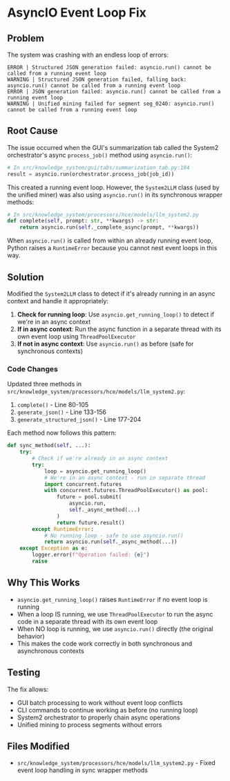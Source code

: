 # AsyncIO Event Loop Fix

## Problem

The system was crashing with an endless loop of errors:

```
ERROR | Structured JSON generation failed: asyncio.run() cannot be called from a running event loop
WARNING | Structured JSON generation failed, falling back: asyncio.run() cannot be called from a running event loop
ERROR | JSON generation failed: asyncio.run() cannot be called from a running event loop
WARNING | Unified mining failed for segment seg_0240: asyncio.run() cannot be called from a running event loop
```

## Root Cause

The issue occurred when the GUI's summarization tab called the System2 orchestrator's async `process_job()` method using `asyncio.run()`:

```python
# In src/knowledge_system/gui/tabs/summarization_tab.py:184
result = asyncio.run(orchestrator.process_job(job_id))
```

This created a running event loop. However, the `System2LLM` class (used by the unified miner) was also using `asyncio.run()` in its synchronous wrapper methods:

```python
# In src/knowledge_system/processors/hce/models/llm_system2.py
def complete(self, prompt: str, **kwargs) -> str:
    return asyncio.run(self._complete_async(prompt, **kwargs))
```

When `asyncio.run()` is called from within an already running event loop, Python raises a `RuntimeError` because you cannot nest event loops in this way.

## Solution

Modified the `System2LLM` class to detect if it's already running in an async context and handle it appropriately:

1. **Check for running loop**: Use `asyncio.get_running_loop()` to detect if we're in an async context
2. **If in async context**: Run the async function in a separate thread with its own event loop using `ThreadPoolExecutor`
3. **If not in async context**: Use `asyncio.run()` as before (safe for synchronous contexts)

### Code Changes

Updated three methods in `src/knowledge_system/processors/hce/models/llm_system2.py`:

1. `complete()` - Line 80-105
2. `generate_json()` - Line 133-156  
3. `generate_structured_json()` - Line 177-204

Each method now follows this pattern:

```python
def sync_method(self, ...):
    try:
        # Check if we're already in an async context
        try:
            loop = asyncio.get_running_loop()
            # We're in an async context - run in separate thread
            import concurrent.futures
            with concurrent.futures.ThreadPoolExecutor() as pool:
                future = pool.submit(
                    asyncio.run, 
                    self._async_method(...)
                )
                return future.result()
        except RuntimeError:
            # No running loop - safe to use asyncio.run()
            return asyncio.run(self._async_method(...))
    except Exception as e:
        logger.error(f"Operation failed: {e}")
        raise
```

## Why This Works

- `asyncio.get_running_loop()` raises `RuntimeError` if no event loop is running
- When a loop IS running, we use `ThreadPoolExecutor` to run the async code in a separate thread with its own event loop
- When NO loop is running, we use `asyncio.run()` directly (the original behavior)
- This makes the code work correctly in both synchronous and asynchronous contexts

## Testing

The fix allows:
- GUI batch processing to work without event loop conflicts
- CLI commands to continue working as before (no running loop)
- System2 orchestrator to properly chain async operations
- Unified mining to process segments without errors

## Files Modified

- `src/knowledge_system/processors/hce/models/llm_system2.py` - Fixed event loop handling in sync wrapper methods

